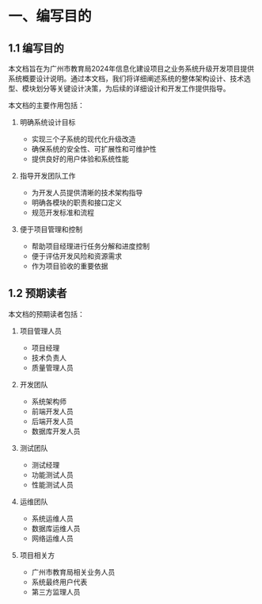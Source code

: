 # 一、编写目的

## 1.1 编写目的

本文档旨在为广州市教育局2024年信息化建设项目之业务系统升级开发项目提供系统概要设计说明。通过本文档，我们将详细阐述系统的整体架构设计、技术选型、模块划分等关键设计决策，为后续的详细设计和开发工作提供指导。

本文档的主要作用包括：

1. 明确系统设计目标
   - 实现三个子系统的现代化升级改造
   - 确保系统的安全性、可扩展性和可维护性
   - 提供良好的用户体验和系统性能

2. 指导开发团队工作
   - 为开发人员提供清晰的技术架构指导
   - 明确各模块的职责和接口定义
   - 规范开发标准和流程

3. 便于项目管理和控制
   - 帮助项目经理进行任务分解和进度控制
   - 便于评估开发风险和资源需求
   - 作为项目验收的重要依据

## 1.2 预期读者

本文档的预期读者包括：

1. 项目管理人员
   - 项目经理
   - 技术负责人
   - 质量管理人员

2. 开发团队
   - 系统架构师
   - 前端开发人员
   - 后端开发人员
   - 数据库开发人员

3. 测试团队
   - 测试经理
   - 功能测试人员
   - 性能测试人员

4. 运维团队
   - 系统运维人员
   - 数据库运维人员
   - 网络运维人员

5. 项目相关方
   - 广州市教育局相关业务人员
   - 系统最终用户代表
   - 第三方监理人员 